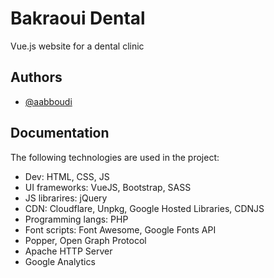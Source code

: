 # Bakraoui Dental

Vue.js website for a dental clinic

## Authors

- [@aabboudi](https://www.github.com/aabboudi)

## Documentation

The following technologies are used in the project:
- Dev: HTML, CSS, JS
- UI frameworks: VueJS, Bootstrap, SASS
- JS librarires: jQuery
- CDN: Cloudflare, Unpkg, Google Hosted Libraries, CDNJS
- Programming langs: PHP
- Font scripts: Font Awesome, Google Fonts API
- Popper, Open Graph Protocol
- Apache HTTP Server
- Google Analytics
